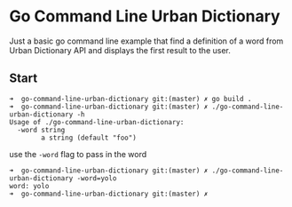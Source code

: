 # Go Command Line Urban Dictionary
Just a basic go command line example that find a definition of a word from Urban Dictionary API and displays the first result to the user.

## Start
```
➜  go-command-line-urban-dictionary git:(master) ✗ go build .
➜  go-command-line-urban-dictionary git:(master) ✗ ./go-command-line-urban-dictionary -h
Usage of ./go-command-line-urban-dictionary:
  -word string
        a string (default "foo")
```
use the `-word` flag to pass in the word
```
➜  go-command-line-urban-dictionary git:(master) ✗ ./go-command-line-urban-dictionary -word=yolo
word: yolo
➜  go-command-line-urban-dictionary git:(master) ✗
```

